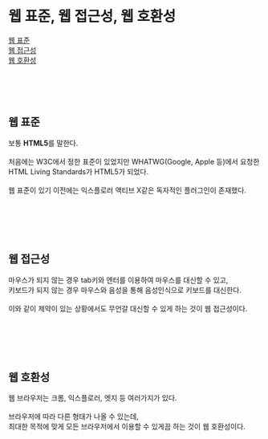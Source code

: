<h1>웹 표준, 웹 접근성, 웹 호환성</h1>
<a href="#Standards">웹 표준</a><br />
<a href="#Accessibility">웹 접근성</a><br />
<a href="#Browsing">웹 호환성</a><br />

<br />
<br />
<br />
<br />
<h2 id="Standards">웹 표준</h2>
<p>
    보통 <b>HTML5</b>를 말한다. <br /><br />
    처음에는 W3C에서 정한 표준이 있었지만 WHATWG(Google, Apple 등)에서 요청한
    HTML Living Standards가 HTML5가 되었다.<br /><br />
    웹 표준이 있기 이전에는 익스플로러 액티브 X같은 독자적인 플러그인이
    존재했다.
</p>

<br />
<br />
<br />
<br />
<h2 id="Accessibility">웹 접근성</h2>
<p>
  마우스가 되지 않는 경우 tab키와 엔터를 이용하여 마우스를 대신할 수 있고,<br />
  키보드가 되지 않는 경우 마우스와 음성을 통해 음성인식으로 키보드를 대신한다.<br /><br />
  이와 같이 제약이 있는 상황에서도 무언갈 대신할 수 있게 하는 것이 웹 접근성이다.
</p>

<br />
<br />
<br />
<br />
<h2 id="Browsing">웹 호환성</h2>
<p>
    웹 브라우저는 크롬, 익스플로러, 엣지 등 여러가지가 있다. <br /><br />
   브라우저에 따라 다른 형태가 나올 수 있는데,<br />
  최대한 목적에 맞게 모든 브라우저에서 이용할 수 있게끔 하는 것이 웹 호환성이다.
</p><br /><br />
